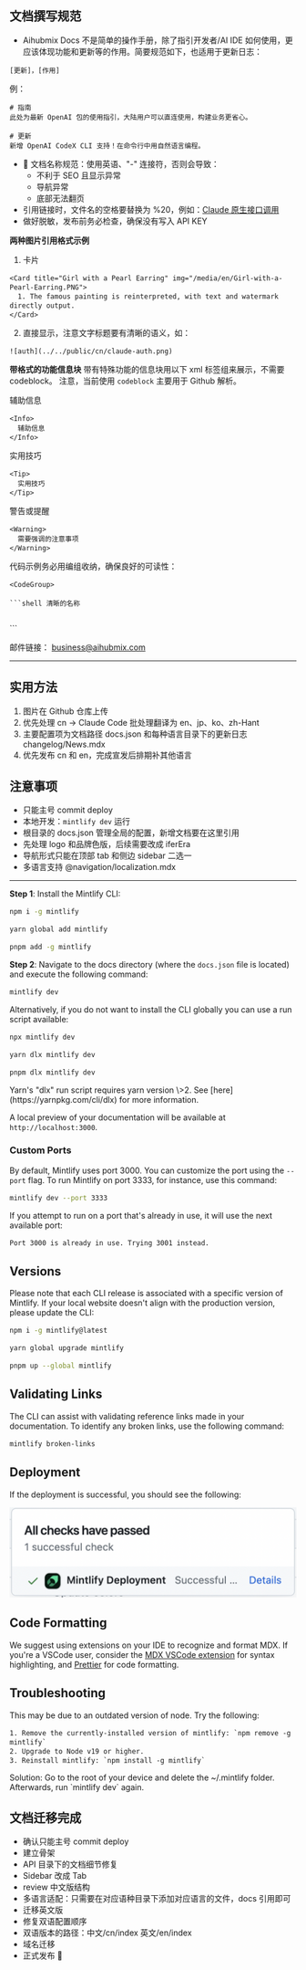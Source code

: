 ## 文档撰写规范
- Aihubmix Docs 不是简单的操作手册，除了指引开发者/AI IDE 如何使用，更应该体现功能和更新等的作用。简要规范如下，也适用于更新日志：
```
[更新]，[作用]
```
例：  
```
# 指南
此处为最新 OpenAI 包的使用指引，大陆用户可以直连使用，构建业务更省心。

# 更新
新增 OpenAI CodeX CLI 支持！在命令行中用自然语言编程。
```
- 📍 文档名称规范：使用英语、"-" 连接符，否则会导致：
  - 不利于 SEO 且显示异常
  - 导航异常
  - 底部无法翻页
- 引用链接时，文件名的空格要替换为 %20，例如：[Claude 原生接口调用](/api/Claude%20原生接口调用)
- 做好脱敏，发布前务必检查，确保没有写入 API KEY
 
**两种图片引用格式示例**
1. 卡片
```
<Card title="Girl with a Pearl Earring" img="/media/en/Girl-with-a-Pearl-Earring.PNG">
  1. The famous painting is reinterpreted, with text and watermark directly output.
</Card>
```

2. 直接显示，注意文字标题要有清晰的语义，如：
```
![auth](../../public/cn/claude-auth.png)
```

**带格式的功能信息块**
带有特殊功能的信息块用以下 xml 标签组来展示，不需要 codeblock。
注意，当前使用 ```codeblock``` 主要用于 Github 解析。

辅助信息
```
<Info>
  辅助信息
</Info>
```

实用技巧
```
<Tip>
  实用技巧
</Tip>
```

警告或提醒
```
<Warning>
  需要强调的注意事项
</Warning>
```

代码示例务必用编组收纳，确保良好的可读性：

```
<CodeGroup>

```shell 清晰的名称
```

```py 清晰的名称
```

</CodeGroup>
```

邮件链接：
[business@aihubmix.com](mailto:business@aihubmix.com)

---

## 实用方法
1. 图片在 Github 仓库上传
2. 优先处理 cn → Claude Code 批处理翻译为 en、jp、ko、zh-Hant
3. 主要配置项为文档路径 docs.json 和每种语言目录下的更新日志 changelog/News.mdx
4. 优先发布 cn 和 en，完成宣发后排期补其他语言

## 注意事项
- 只能主号 commit deploy
- 本地开发：`mintlify dev` 运行
- 根目录的 docs.json 管理全局的配置，新增文档要在这里引用
- 先处理 logo 和品牌色版，后续需要改成 iferEra
- 导航形式只能在顶部 tab 和侧边 sidebar 二选一
- 多语言支持 @navigation/localization.mdx

---

**Step 1**: Install the Mintlify CLI:

<CodeGroup>

```bash npm
npm i -g mintlify
```


```bash yarn
yarn global add mintlify
```


```bash pnpm
pnpm add -g mintlify
```

</CodeGroup>

**Step 2**: Navigate to the docs directory (where the `docs.json` file is located) and execute the following command:

```bash
mintlify dev
```

Alternatively, if you do not want to install the CLI globally you can use a run script available:

<CodeGroup>

```bash npm
npx mintlify dev
```


```bash yarn
yarn dlx mintlify dev
```


```bash pnpm
pnpm dlx mintlify dev
```

</CodeGroup>

<Warning>
  Yarn's "dlx" run script requires yarn version \>2. See [here](https://yarnpkg.com/cli/dlx) for more information.
</Warning>

A local preview of your documentation will be available at `http://localhost:3000`.

### Custom Ports

By default, Mintlify uses port 3000. You can customize the port using the `--port` flag. To run Mintlify on port 3333, for instance, use this command:

```bash
mintlify dev --port 3333
```

If you attempt to run on a port that's already in use, it will use the next available port:

```md
Port 3000 is already in use. Trying 3001 instead.
```

## Versions

Please note that each CLI release is associated with a specific version of Mintlify. If your local website doesn't align with the production version, please update the CLI:

<CodeGroup>

```bash npm
npm i -g mintlify@latest
```


```bash yarn
yarn global upgrade mintlify
```


```bash pnpm
pnpm up --global mintlify
```

</CodeGroup>

## Validating Links

The CLI can assist with validating reference links made in your documentation. To identify any broken links, use the following command:

```bash
mintlify broken-links
```

## Deployment

If the deployment is successful, you should see the following:

![You Did it](/images/deployment/checks-passed.png)

## Code Formatting

We suggest using extensions on your IDE to recognize and format MDX. If you're a VSCode user, consider the [MDX VSCode extension](https://marketplace.visualstudio.com/items?itemName=unifiedjs.vscode-mdx) for syntax highlighting, and [Prettier](https://marketplace.visualstudio.com/items?itemName=esbenp.prettier-vscode) for code formatting.

## Troubleshooting

<AccordionGroup>
  <Accordion title='Error: Could not load the "sharp" module using the darwin-arm64 runtime'>
    This may be due to an outdated version of node. Try the following:

    1. Remove the currently-installed version of mintlify: `npm remove -g mintlify`
    2. Upgrade to Node v19 or higher.
    3. Reinstall mintlify: `npm install -g mintlify`
  </Accordion>
  <Accordion title="Issue: Encountering an unknown error">
    Solution: Go to the root of your device and delete the ~/.mintlify folder. Afterwards, run `mintlify dev` again.
  </Accordion>
</AccordionGroup>

## 文档迁移完成

- 确认只能主号 commit deploy
- 建立骨架
- API 目录下的文档细节修复
- Sidebar 改成 Tab
- review 中文版结构
- 多语言适配：只需要在对应语种目录下添加对应语言的文件，docs 引用即可
- 迁移英文版
- 修复双语配置顺序
- 双语版本的路径：中文/cn/index 英文/en/index
- 域名迁移
- 正式发布 🎉